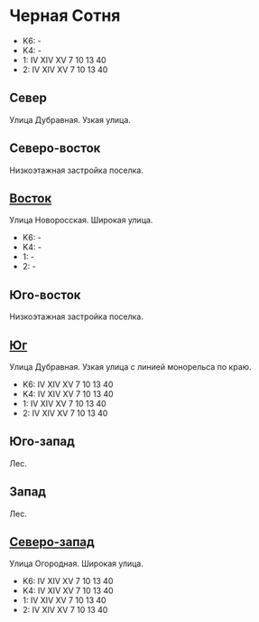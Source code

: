 # Черная Сотня

* K6:   -
* K4:   -
* 1:    IV  XIV XV
        7   10  13  40
* 2:    IV  XIV XV
        7   10  13  40

## Север

Улица Дубравная.
Узкая улица.

## Северо-восток

Низкоэтажная застройка поселка.

## [Восток](./10385065.md)

Улица Новоросская.
Широкая улица.

* K6:   -
* K4:   -
* 1:    -
* 2:    -

## Юго-восток

Низкоэтажная застройка поселка.

## [Юг](./10380070.md)

Улица Дубравная.
Узкая улица с линией монорельса по краю.

* K6:   IV  XIV XV
        7   10  13  40
* K4:   IV  XIV XV
        7   10  13  40
* 1:    IV  XIV XV
        7   10  13  40
* 2:    IV  XIV XV
        7   10  13  40

## Юго-запад

Лес.

## Запад

Лес.

## [Северо-запад](./10375060.md)

Улица Огородная.
Широкая улица.

* K6:   IV  XIV XV
        7   10  13  40
* K4:   IV  XIV XV
        7   10  13  40
* 1:    IV  XIV XV
        7   10  13  40
* 2:    IV  XIV XV
        7   10  13  40
